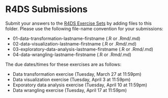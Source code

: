 # R4DS Submissions
Submit your answers to the [R4DS Exercise Sets][exercises] by adding files to 
this folder. Please use the following file-name convention for your submissions: 

- 01-data-transformation-lastname-firstname (.R or .Rmd/.md)
- 02-data-visualization-lastname-firstname (.R or .Rmd/.md)
- 03-exploratory-data-analysis-lastname-firstname (.R or .Rmd/.md)
- 04-data-wrangling-lastname-firstname (.R or .Rmd/.md)

The due dates/times for these exercises are as follows:

- Data transformation exercise (Tuesday, March 27 at 11:59pm)
- Data visualization exercise (Tuesday, April 3 at 11:59pm)
- Exporatory data analysis exercise (Tuesday, April 10 at 11:59pm)
- Data wrangling exercise (Tuesday, April 17 at 11:59pm)

[exercises]: https://github.com/GCOM7140/r4ds-exercises/tree/master/exercises